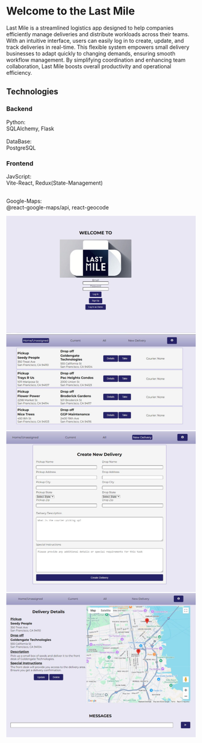 # Welcome to the Last Mile

Last Mile is a streamlined logistics app designed to help companies efficiently manage
deliveries and distribute workloads across their teams. With an intuitive interface, users
can easily log in to create, update, and track deliveries in real-time. This flexible system
empowers small delivery businesses to adapt quickly to changing demands, ensuring smooth
workflow management. By simplifying coordination and enhancing team collaboration, Last Mile
boosts overall productivity and operational efficiency.

## Technologies

### Backend
Python: <br>
SQLAlchemy, Flask <br><br>
DataBase: <br>
PostgreSQL
### Frontend
JavScript: <br>
Vite-React, Redux(State-Management)<br><br>

Google-Maps: <br>
@react-google-maps/api, react-geocode




![alt text](/readme-assets/Landing-Page.jpg)
![alt text](/readme-assets/Unassigned.jpg)
![alt text](/readme-assets/Form.jpg)
![alt text](/readme-assets/Details.JPG)
